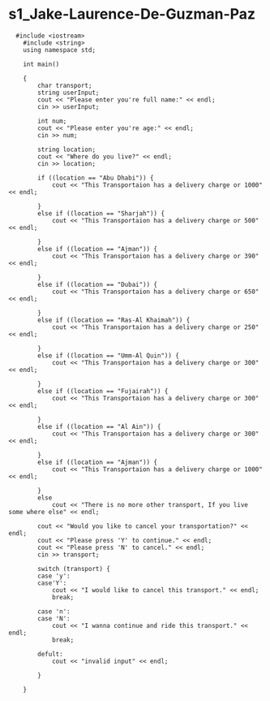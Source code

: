 # s1_Jake-Laurence-De-Guzman-Paz

      #include <iostream>
        #include <string>
        using namespace std;

        int main()

        {
            char transport;
            string userInput;
            cout << "Please enter you're full name:" << endl;
            cin >> userInput;

            int num;
            cout << "Please enter you're age:" << endl;
            cin >> num;

            string location;
            cout << "Where do you live?" << endl;
            cin >> location;

            if ((location == "Abu Dhabi")) {
                cout << "This Transportaion has a delivery charge or 1000" << endl;

            }
            else if ((location == "Sharjah")) {
                cout << "This Transportaion has a delivery charge or 500" << endl;

            }
            else if ((location == "Ajman")) {
                cout << "This Transportaion has a delivery charge or 390" << endl;

            }
            else if ((location == "Dubai")) {
                cout << "This Transportaion has a delivery charge or 650" << endl;

            }
            else if ((location == "Ras-Al Khaimah")) {
                cout << "This Transportaion has a delivery charge or 250" << endl;

            }
            else if ((location == "Umm-Al Quin")) {
                cout << "This Transportaion has a delivery charge or 300" << endl;

            }
            else if ((location == "Fujairah")) {
                cout << "This Transportaion has a delivery charge or 300" << endl;

            }
            else if ((location == "Al Ain")) {
                cout << "This Transportaion has a delivery charge or 300" << endl;

            }
            else if ((location == "Ajman")) {
                cout << "This Transportaion has a delivery charge or 1000" << endl;

            }
            else
                cout << "There is no more other transport, If you live some where else" << endl;

            cout << "Would you like to cancel your transportation?" << endl;
            cout << "Please press 'Y' to continue." << endl;
            cout << "Please press 'N' to cancel." << endl;
            cin >> transport;

            switch (transport) {
            case 'y':
            case'Y':
                cout << "I would like to cancel this transport." << endl;
                break;

            case 'n':
            case 'N':
                cout << "I wanna continue and ride this transport." << endl;
                break;

            defult:
                cout << "invalid input" << endl;

            }

        }
